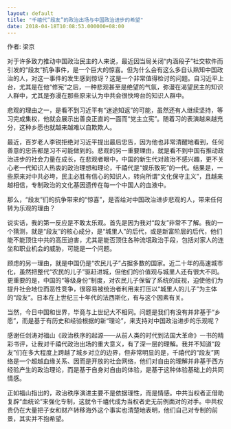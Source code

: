 ```yaml
---
layout: default
title: "千禧代“段友”的政治出场与中国政治进步的希望"
date: 2018-04-18T10:08:53.000000+08:00
---
```


作者: 梁京

对于许多致力推动中国政治民主的人来说，最近因当局关闭“内涵段子”社交软件而引发的“段友”抗争事件，是一个巨大的惊喜。但为什么会有这么多自认熟知中国政治的人，对这一事件的发生感到惊讶？这是一个非常值得检讨的问题。自习近平上台，尤其是在他“修宪”之后，一种悲观甚至是绝望的气氛，弥漫在渴望民主的知识人群中，尤其是弥漫在那些原来认为中共会很快垮台的知识人群中。

悲观的理由之一，是看不到习近平有“迷途知返”的可能，虽然还有人继续坚持，等习完成集权，他就会展示出善良正直的一面而“党主立宪”。随着习的表演越来越充分，这种乡愿也就越来越难以自欺欺人。

最近，百岁老人李锐拒绝对习近平提出最后忠告，因为他也非常清醒地看到，任何善意的忠告都是习不可能做到的。悲观的另一重要理由，就是看不到中国有推动政治进步的社会力量在成长，在悲观者眼中，中国的新生代对政治不感兴趣，更不关心老一代知识人热衷的政治理想和理论，千禧代是“娱乐致死”的一代。结果是，一些原来对中共必垮，民主必胜有信心的知识人，转向所谓“文化保守主义”，且越来越相信，专制政治的文化基因遗传在每一个中国人的血液中。

那么，“段友”们的抗争带来的“惊喜”，是否给对中国政治进步悲观的人，带来任何转为乐观的理由？

说实话，我的第一反应是不敢太乐观。首先是因为我对“段友”非常不了解。我的一个猜测，就是“段友”的核心成分，是“城里人”的后代，或是新富阶层的后代，他们能不能顶住中共的高压迫害，尤其是能否顶住各种流氓政治手段，包括对家人的连坐和职业机会的威胁，可能是一个问题。

顾虑的另一理由，就是中国仍是“农民儿子”占据多数的国家。近二十年的高速城市化，虽然把整代“农民的儿子”驱赶进城，但他们的价值观与城里人还有很大不同。更重要的是，中国的“等级身份”制度，对农民儿子保留了系统的歧视，迫使他们为提升社会地位而恶性竞争，很容易被统治者利用来打压以“城里人的儿子”为主体的“段友”。日本在上世纪三十年代的法西斯化，有与这个因素有关。

当然，今日中国和世界，毕竟与上世纪大不相同。问题是我们有没有并非基于“乡愿”，而是基于有历史和经验根据的新“理论”，来支持对中国政治进步的乐观呢？

感谢任剑涛对福山《政治秩序的起源——从前人类的时代到法国大革命》一书的精彩书评，让我对千禧代政治出场的重大意义，有了深一层的理解。我并不知道“段友”们在多大程度上跨越了城乡对立的边界，但非常明显的是，千禧代的“段友”网络是一个超越血缘关系、因而是开放的社会网络，他们对自由的理解并非基于西方经验产生的政治理论，而是基于自身对自由的体验，是基于这种体验基础上的共同情感。

正如福山指出的，政治秩序演进主要不是依据理性，而是情感。中共当权者正借助复辟“血统论”来强化专制，这就令千禧代成为当权者史无前例面对的对手。中共权贵仍在大量把子女和财产转移海外这个事实也清楚地表明，他们自己对专制的前景，其实并不抱希望。

